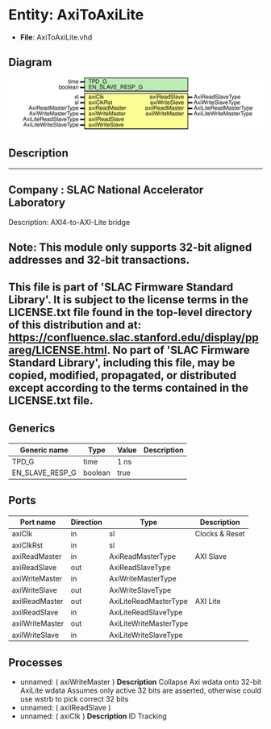# Entity: AxiToAxiLite

- **File**: AxiToAxiLite.vhd
## Diagram

![Diagram](AxiToAxiLite.svg "Diagram")
## Description

-----------------------------------------------------------------------------
 Company    : SLAC National Accelerator Laboratory
-----------------------------------------------------------------------------
 Description: AXI4-to-AXI-Lite bridge

 Note: This module only supports 32-bit aligned addresses and 32-bit transactions.
-----------------------------------------------------------------------------
 This file is part of 'SLAC Firmware Standard Library'.
 It is subject to the license terms in the LICENSE.txt file found in the
 top-level directory of this distribution and at:
    https://confluence.slac.stanford.edu/display/ppareg/LICENSE.html.
 No part of 'SLAC Firmware Standard Library', including this file,
 may be copied, modified, propagated, or distributed except according to
 the terms contained in the LICENSE.txt file.
-----------------------------------------------------------------------------
## Generics

| Generic name    | Type    | Value | Description |
| --------------- | ------- | ----- | ----------- |
| TPD_G           | time    | 1 ns  |             |
| EN_SLAVE_RESP_G | boolean | true  |             |
## Ports

| Port name       | Direction | Type                   | Description    |
| --------------- | --------- | ---------------------- | -------------- |
| axiClk          | in        | sl                     | Clocks & Reset |
| axiClkRst       | in        | sl                     |                |
| axiReadMaster   | in        | AxiReadMasterType      | AXI Slave      |
| axiReadSlave    | out       | AxiReadSlaveType       |                |
| axiWriteMaster  | in        | AxiWriteMasterType     |                |
| axiWriteSlave   | out       | AxiWriteSlaveType      |                |
| axilReadMaster  | out       | AxiLiteReadMasterType  | AXI Lite       |
| axilReadSlave   | in        | AxiLiteReadSlaveType   |                |
| axilWriteMaster | out       | AxiLiteWriteMasterType |                |
| axilWriteSlave  | in        | AxiLiteWriteSlaveType  |                |
## Processes
- unnamed: ( axiWriteMaster )
**Description**
  Collapse Axi wdata onto 32-bit AxiLite wdata    Assumes only active 32 bits are asserted,      otherwise could use wstrb to pick correct 32 bits<br> 
- unnamed: ( axilReadSlave )
- unnamed: ( axiClk )
**Description**
 ID Tracking 
